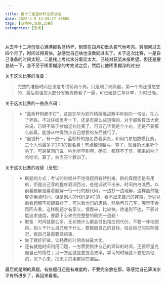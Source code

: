```yaml
---

title: 第十三届蓝桥杯比赛总结
date: 2022-4-9 14:59:27 +0800
tags: [蓝桥杯,总结,比赛]
categories: [思考]

---
```


从去年十二月份信心满满报名蓝桥杯，到现在四月初垂头丧气地考完。转眼间过去四个月了，时间过得真快，总感觉自己啥也没做就过去了。关于这次比赛，一是自己准备的时间太短，二是线上考试水分着实太大，已经对获奖未报希望。但还是要总结一下，总不至于稀里糊涂的考完试之后，然后让他稀里糊涂的过去!

关于这次比赛的准备：

> 完整的准备时间应该是考试前两个周，只是刷了刷真题，第一个周还慢悠悠的，最后勉强把大部分省赛真题看了一遍，可已经是亡羊补牢，为时已晚。

关于这次比赛的一些热点词：

> * "蓝桥杯狗都不打"，这是在华为软件精英挑战赛中听到的一句话，扎心了老铁。不过仔细思考一下，还是有那么些道理的，对于那些算法大佬来说，已经不屑于参加这些比赛了。可自己毕竟是个小白，还是不要那么较真，能够从中得到点自己想要的东西就行了。
> * "圈钱杯"，有一说一，蓝桥杯的报名费着实贵，和同门参加数模比赛，三个人也最多才200的报名费！有点越想越亏，算了，就当扔水里听个响了。可是某同门说：响也听不到啊。确实，都获不了奖，哪来的响？哈哈哈，算了，权当买个教训了。

关于这次比赛的收获（反思）:

> * 刷题的方式：考试的时候并不觉得题目有特别难，刷的真题还是有用的，但是自己写的程序漏洞百出，总是调试不出来，时间白白浪费。以前看题解是看着题解一行一行的敲代码，一边抄一边理解，这样虽然能够少用点时间，但是别人的代码是AC的，看不出来自己的弊端，所以以后看题解不能跟着抄了，可以看他们的思路，然后再自己写，哪里不会再回去看，这样刷题才有意义。慢慢来，比较快，欲速则不达，不要过度追求速度，要静下心来完完整整的刷完一道题！
> * 取舍：时间就那么多，无论做什么都会付出相应的代价，不要一味地跟风，别人干什么自己就干什么，要根据自己的目标，结合自己的实际情况，做自己最需要做的事。
> * 做了就好好做，让耗费的时间收益最大化。
> * 还有就是时间利用问题，一方面要抓住自己的琐碎的时间，还要尽量克服自己的惰性；另一方面就是要提高效率，学习的时候就不要想其他的，沉下心来，把无关的事都抛在脑后。

最后就是刷的真题，有些题目还是有难度的，不要完全放在那，等感觉自己算法水平有所进步了，再回来看看。

